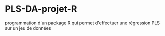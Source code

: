 # PLS-DA-projet-R
programmation d'un package R qui permet d'effectuer une régression PLS sur un jeu de données
